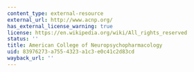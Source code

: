 ```yaml
---
content_type: external-resource
external_url: http://www.acnp.org/
has_external_license_warning: true
license: https://en.wikipedia.org/wiki/All_rights_reserved
status: ''
title: American College of Neuropsychopharmacology
uid: 83976273-a755-4323-a1c3-e0c41c2d83cd
wayback_url: ''
---
```


